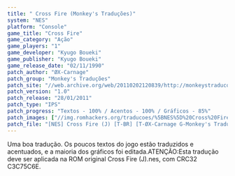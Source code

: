 ```yaml
---
title: " Cross Fire (Monkey's Traduções)"
system: "NES"
platform: "Console"
game_title: "Cross Fire"
game_category: "Ação"
game_players: "1"
game_developer: "Kyugo Boueki"
game_publisher: "Kyugo Boueki"
game_release_date: "02/11/1990"
patch_author: "ØX-Carnage"
patch_group: "Monkey's Traduções"
patch_site: "//web.archive.org/web/20110202120839/http://monkeystraducoes.com/"
patch_version: "1.0"
patch_release: "28/01/2011"
patch_type: "IPS"
patch_progress: "Textos - 100% / Acentos - 100% / Gráficos - 85%"
patch_images: ["//img.romhackers.org/traducoes/%5BNES%5D%20Cross%20Fire%20-%20Monkey's%20Tradu%C3%A7%C3%B5es%20-%201.png","//img.romhackers.org/traducoes/%5BNES%5D%20Cross%20Fire%20-%20Monkey's%20Tradu%C3%A7%C3%B5es%20-%202.png","//img.romhackers.org/traducoes/%5BNES%5D%20Cross%20Fire%20-%20Monkey's%20Tradu%C3%A7%C3%B5es%20-%203.png"]
patch_file: "[NES] Cross Fire (J) [T-BR] [T-ØX-Carnage G-Monkey's Traduções] [V-1.0 A-2011].zip"
---
```

Uma boa tradução. Os poucos textos do jogo estão traduzidos e acentuados, e a maioria dos gráficos foi editada.ATENÇÃO:Esta tradução deve ser aplicada na ROM original Cross Fire (J).nes, com CRC32 C3C75C6E.